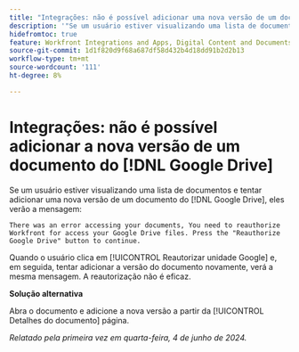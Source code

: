 ```yaml
---
title: "Integrações: não é possível adicionar uma nova versão de um documento do [!DNL Google Drive]"
description: '"Se um usuário estiver visualizando uma lista de documentos e tentar adicionar uma nova versão de um documento do [!DNL Google Drive], eles verão uma mensagem. Uma solução alternativa está disponível.”'
hidefromtoc: true
feature: Workfront Integrations and Apps, Digital Content and Documents
source-git-commit: 1d1f820d9f68a687df58d432b4d18dd91b2d2b13
workflow-type: tm+mt
source-wordcount: '111'
ht-degree: 8%

---
```



# Integrações: não é possível adicionar a nova versão de um documento do [!DNL Google Drive]

Se um usuário estiver visualizando uma lista de documentos e tentar adicionar uma nova versão de um documento do [!DNL Google Drive], eles verão a mensagem:

`There was an error accessing your documents, You need to reauthorize Workfront for access your Google Drive files. Press the "Reauthorize Google Drive" button to continue.`

Quando o usuário clica em [!UICONTROL Reautorizar unidade Google] e, em seguida, tentar adicionar a versão do documento novamente, verá a mesma mensagem. A reautorização não é eficaz.

**Solução alternativa**

Abra o documento e adicione a nova versão a partir da [!UICONTROL Detalhes do documento] página.

_Relatado pela primeira vez em quarta-feira, 4 de junho de 2024._
